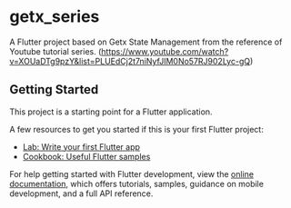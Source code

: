 # getx_series

A Flutter project based on Getx State Management from the reference of Youtube tutorial series. (https://www.youtube.com/watch?v=XOUaDTg9pzY&list=PLUEdCj2t7niNyfJIM0No57RJ902Lyc-gQ)

## Getting Started

This project is a starting point for a Flutter application.

A few resources to get you started if this is your first Flutter project:

- [Lab: Write your first Flutter app](https://docs.flutter.dev/get-started/codelab)
- [Cookbook: Useful Flutter samples](https://docs.flutter.dev/cookbook)

For help getting started with Flutter development, view the
[online documentation](https://docs.flutter.dev/), which offers tutorials,
samples, guidance on mobile development, and a full API reference.
